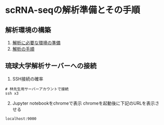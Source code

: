# scRNA-seqの解析準備とその手順

## 解析環境の構築
1. [解析に必要な環境の準備](Environment_setup)
2. [解析の手順](Tutorial)

## 琉球大学解析サーバーへの接続
1. SSH接続の確率
```
# 林先生用サーバーアカウントで接続
ssh x3
```
2. Jupyter notebookをchromeで表示
chromeを起動後に下記のURLを表示させる
```
localhost:9000
```
